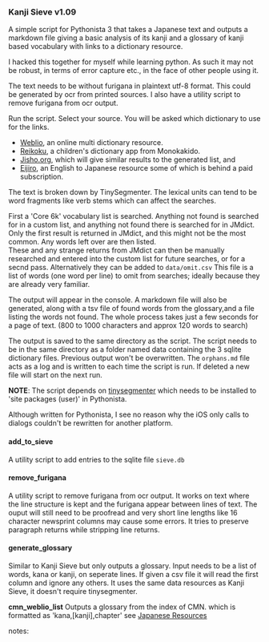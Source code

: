 ### Kanji Sieve v1.09

A simple script for Pythonista 3 that takes a Japanese text and outputs a markdown file giving a basic analysis of its kanji and a glossary of kanji based vocabulary with links to a dictionary resource. 


I hacked this together for myself while learning python. As such it may not be robust, in terms of error capture etc., in the face of other people using it. 


The text needs to be without furigana in plaintext utf-8 format. 
This could be generated by ocr from printed sources. I also have a utility script to remove furigana from ocr output.

Run the script. Select your source. 
You will be asked which dictionary to use for the links. 
- [Weblio](https://ejje.weblio.jp), an online multi dictionary resource.
- [Reikoku](https://apps.apple.com/app/%E4%BE%8B%E8%A7%A3%E5%AD%A6%E7%BF%92%E5%9B%BD%E8%AA%9E%E8%BE%9E%E5%85%B8-%E7%AC%AC%E4%B9%9D%E7%89%88-%E6%BC%A2%E6%A4%9C%E9%81%8E%E5%8E%BB%E5%95%8F%E3%83%89%E3%83%AA%E3%83%AB/id615900736), a children's dictionary app from Monokakido.
- [Jisho.org](https://jisho.org/about), which will give similar results to the generated list, and
- [Eijiro](https://eow.alc.co.jp), an English to Japanese resource some of which is behind a paid subscription. 


The text is broken down by TinySegmenter. The lexical units can tend to be word fragments like verb stems which can affect the searches.  

First a 'Core 6k' vocabulary list is searched. Anything not found is searched for in a custom list, and anything not found there is searched for in JMdict. Only the first result is returned in JMdict, and this might not be the most common. Any words left over are then listed.  
These and any strange returns from JMdict can then be manually researched and entered into the custom list for future searches, or for a secnd pass. Alternatively they can be added to ``data/omit.csv`` This file is a list of words (one word per line) to omit from searches; ideally because they are already very familiar. 

The output will appear in the console. A markdown file will also be generated, along with a tsv file of found words from the glossary,and a file listing the words not found. 
The whole process takes just a few seconds for a page of text. (800 to 1000 characters and approx 120 words to search)

The output is saved to the same directory as the script. The script needs to be in the same directory as a folder named data containing the 3 sqlite dictionary files. Previous output won't be overwritten. The ``orphans.md`` file acts as a log and is written to each time the script is run. If deleted a new file will start on the next run. 

**NOTE**: The script depends on [tinysegmenter](https://github.com/SamuraiT/tinysegmenter) which needs to be installed to 'site packages (user)' in Pythonista. 

Although written for Pythonista, I see no reason why the iOS only calls to dialogs couldn't be rewritten for another platform.

#### add_to_sieve
A utility script to add entries to the sqlite file ``sieve.db``

#### remove_furigana
A utility script to remove furigana from ocr output. It works on text where the line structure is kept and the furigana appear between lines of text. The ouput will still need to be proofread and very short line lengths like 16 character newsprint columns may cause some errors. It tries to preserve paragraph returns while stripping line returns. 

#### generate_glossary
Similar to Kanji Sieve but only outputs a glossary. Input needs to be a list of words, kana or kanji, on seperate lines. If given a csv file it will read the first column and ignore any others. It uses the same data resources as Kanji Sieve, it doesn't require tinysegmenter. 

**cmn_weblio_list**
Outputs a glossary from the index of CMN. which is formatted as 'kana,[kanji],chapter' see [Japanese Resources](https://github.com/takarabune/japanese-resources)

notes: 

